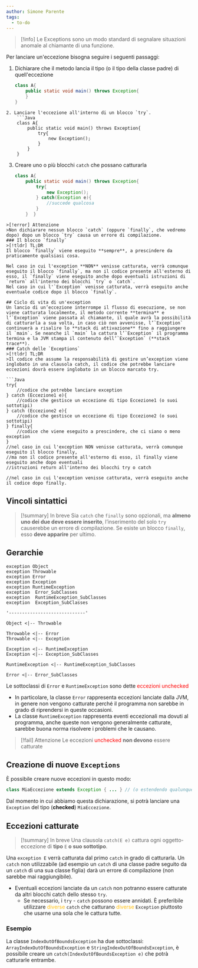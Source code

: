 ```yaml
---
author: Simone Parente
tags:
  - to-do
---
```


>[!info] 
>Le Exceptions sono un modo standard di segnalare situazioni anomale al chiamante di una funzione.

Per lanciare un'eccezione bisogna seguire i seguenti passaggi:
1. Dichiarare che il metodo lancia il tipo (o il tipo della classe padre) di quell'eccezione
	```Java
	class A{
		public static void main() throws Exception{
		}
	}
```
2. Lanciare l'eccezione all'interno di un blocco `try`.
	```Java
	class A{
		public static void main() throws Exception{  
			try{  
				new Exception();  
			}  
		}
	}
```
3.  Creare uno o più blocchi `catch` che possano catturarla
	```Java
	class A{  
		public static void main() throws Exception{  
			try{  
				new Exception();  
			} catch(Exception e){  
				//succede qualcosa  
			}  
		}  }
```
>[!error] Attenzione
>Non dichiarare nessun blocco `catch` (oppure `finally`, che vedremo dopo) dopo un blocco `try` causa un errore di compilazione.
### Il blocco `finally`
>[!tldr] TL;DR
Il blocco `finally` viene eseguito **sempre**, a prescindere da praticamente qualsiasi cosa.

Nel caso in cui l'exception **NON** venisse catturata, verrà comunque eseguito il blocco `finally`, ma non il codice presente all'esterno di esso, il `finally` viene eseguito anche dopo eventuali istruzioni di `return` all'interno dei blocchi `try` o `catch`.
Nel caso in cui l'`Exception` venisse catturata, verrà eseguito anche eventuale codice dopo il blocco `finally`.

## Ciclo di vita di un'exception
Un lancio di un’eccezione interrompe il flusso di esecuzione, se non viene catturata localmente, il metodo corrente **termina** e l’`Exception` viene passata al chiamante, il quale avrà la possibilità di catturarla a sua volta, in caso ciò non avvenisse, l’`Exception` continuerà a risalire lo **stack di attivazione** fino a raggiungere il `main`. Se neanche il `main` la cattura l’`Exception` il programma termina e la JVM stampa il contenuto dell’`Exception` (**stack trace**).
### Catch delle `Exceptions`
>[!tldr] TL;DR
>Il codice che assume la responsabilità di gestire un’exception viene inglobato in una clausola catch, il codice che potrebbe lanciare eccezioni dovrà essere inglobato in un blocco marcato try.

```Java
try{
	//codice che potrebbe lanciare exception
} catch (Eccezione1 e){
	//codice che gestisce un eccezione di tipo Eccezione1 (o suoi sottotipi)
} catch (Eccezione2 e){
	//codice che gestisce un eccezione di tipo Eccezione2 (o suoi sottotipi)
} finally{
	//codice che viene eseguito a prescindere, che ci siano o meno exception
}
//nel caso in cui l'exception NON venisse catturata, verrà comunque eseguito il blocco finally,
//ma non il codice presente all'esterno di esso, il finally viene eseguito anche dopo eventuali
//istruzioni return all'interno dei blocchi try o catch

//nel caso in cui l'exception venisse catturata, verrà eseguito anche il codice dopo finally.
```
## Vincoli sintattici
>[!summary] In breve
Sia `catch` che `finally` sono opzionali, ma **almeno uno dei due deve essere inserito**, l’inserimento del solo `try` causerebbe un errore di compilazione.
Se esiste un blocco `finally`, esso **deve apparire** per ultimo.
## Gerarchie
```plantuml
exception Object
exception Throwable
exception Error 
exception Exception
exception RuntimeException
exception  Error_SubClasses
exception  RuntimeException_SubClasses
exception  Exception_SubClasses

'-----------------------------'

Object <|-- Throwable

Throwable <|-- Error
Throwable <|-- Exception

Exception <|-- RuntimeException
Exception <|-- Exception_SubClasses

RuntimeException <|-- RuntimeException_SubClasses

Error <|-- Error_SubClasses

```

Le sottoclassi di `Error` e `RuntimeException` sono dette <span style="color:#ff0000">eccezioni  unchecked</span>
- In particolare, la classe `Error` rappresenta eccezioni lanciate dalla JVM, in genere non vengono catturate perché il programma non sarebbe in grado di riprendersi in queste occasioni.
- La classe `RuntimeException` rappresenta eventi eccezionali ma dovuti al programma, anche queste non vengono generalmente catturate, sarebbe buona norma risolvere i problemi che le causano.
>[!fail] Attenzione
>Le eccezioni <span style="color:#ff0000">unchecked</span> **non devono** essere catturate
## Creazione di nuove `Exceptions`<span style="color:#ff0000"><span style="color:#ff0000"><span style="color:#ff0000"><span style="color:#ff0000"><span style="color:#ff0000"><span style="color:#ff0000"></span></span></span></span></span></span>
È possibile creare nuove eccezioni in questo modo: 
```Java
class MiaEccezione extends Exception { ... } // (o estendendo qualunque altra sottoclasse di Exception)
``` 
Dal momento in cui abbiamo questa dichiarazione, si potrà lanciare una `Exception` del tipo (**checked**) `MiaEccezione`.
## Eccezioni catturate
>[!summary] In breve
Una clausola `catch(E e)` cattura ogni oggetto-eccezione di **tipo** `E` **o suo sottotipo**.

Una `exception E` verrà catturata dal primo `catch` in grado di catturarla.
Un `catch` non utilizzabile (ad esempio un `catch` di una classe padre seguito da un `catch` di una sua classe figlia) darà un errore di compilazione (non sarebbe mai raggiungibile).
- Eventuali eccezioni lanciate da un `catch` non potranno essere catturate da altri blocchi catch dello stesso `try`.
    - Se necessario, i `try` - `catch` possono essere annidati.
È preferibile utilizzare <span style="color:#ffbe0a">diverse</span> `catch` che catturano <span style="color:#ffbe0a">diverse</span> `Exception` piuttosto che usarne una sola che le cattura tutte.
### Esempio
La classe `IndexOutOfBoundsException` ha due sottoclassi: `ArrayIndexOutOfBoundsException` e `StringIndexOutOfBoundsException`, è possibile creare un `catch(IndexOutOfBoundsException e)` che potrà catturarle entrambe.
